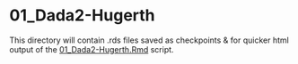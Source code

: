# 01_Dada2-Hugerth

This directory will contain .rds files saved as checkpoints & for quicker html output of the [01_Dada2-Hugerth.Rmd](../../../../scripts/analysis-individual/Hugerth-2019/01_Dada2-Hugerth.Rmd) script.
